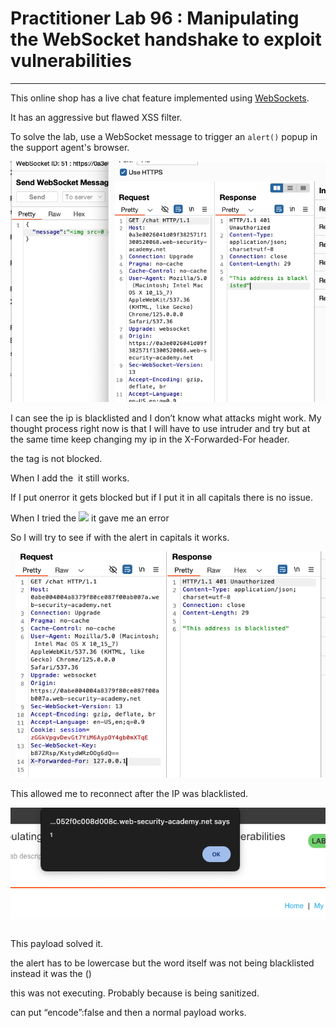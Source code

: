 # Practitioner Lab 96 : Manipulating the WebSocket handshake to exploit vulnerabilities

---

This online shop has a live chat feature implemented using [WebSockets](https://portswigger.net/web-security/websockets).

It has an aggressive but flawed XSS filter.

To solve the lab, use a WebSocket message to trigger an `alert()` popup in the support agent's browser.

![Untitled](Practitioner%20Lab%2096%20Manipulating%20the%20WebSocket%20han%20d7a95d47e359497391b9406219973aea/Untitled.png)

I can see the ip is blacklisted and I don’t know what attacks might work. My thought process right now is that I will have to use intruder and try but at the same time keep changing my ip in the X-Forwarded-For header.

the<img> tag is not blocked. 

When I add the <img src> it still works.

If I put onerror it gets blocked but if I put it in all capitals there is no issue. 

When I tried the <img src=1 ONERROR=’alert(1)’> it gave me an error 

So I will try to see if with the alert in capitals it works.

![Untitled](Practitioner%20Lab%2096%20Manipulating%20the%20WebSocket%20han%20d7a95d47e359497391b9406219973aea/Untitled%201.png)

This allowed me to reconnect after the IP was blacklisted.

![Untitled](Practitioner%20Lab%2096%20Manipulating%20the%20WebSocket%20han%20d7a95d47e359497391b9406219973aea/Untitled%202.png)

```

```

This payload solved it.

the alert has to be lowercase but the word itself was not being blacklisted instead it was the ()

this was not executing. Probably because is being sanitized. 

can put “encode”:false and then a normal payload works.